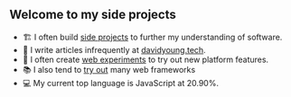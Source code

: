 ## Welcome to my side projects
* 🏗️ I often build [side projects](https://github.com/dayvidwhy?tab=repositories) to further my understanding of software.
* 📃 I write articles infrequently at [davidyoung.tech](https://david.young.tech).
* 🧪 I often create [web experiments](https://codepen.io/dayvidwhy) to try out new platform features.
* 📚 I also tend to [try out](https://codesandbox.io/u/dayvidwhy) many web frameworks
* 💻 My current top language is JavaScript at 20.90%.